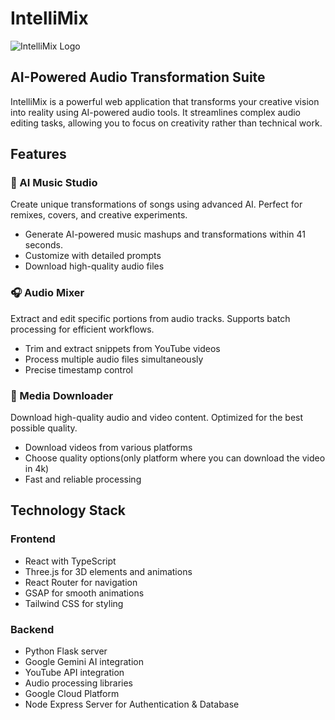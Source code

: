 # IntelliMix

![IntelliMix Logo](frontend/src/assets//logo.png)

## AI-Powered Audio Transformation Suite

IntelliMix is a powerful web application that transforms your creative vision into reality using AI-powered audio tools. It streamlines complex audio editing tasks, allowing you to focus on creativity rather than technical work.

## Features

### 🎵 AI Music Studio
Create unique transformations of songs using advanced AI. Perfect for remixes, covers, and creative experiments.
- Generate AI-powered music mashups and transformations within 41 seconds.
- Customize with detailed prompts
- Download high-quality audio files

### 🎧 Audio Mixer
Extract and edit specific portions from audio tracks. Supports batch processing for efficient workflows.
- Trim and extract snippets from YouTube videos
- Process multiple audio files simultaneously
- Precise timestamp control

### 📱 Media Downloader
Download high-quality audio and video content. Optimized for the best possible quality.
- Download videos from various platforms
- Choose quality options(only platform where you can download the video in 4k)
- Fast and reliable processing

## Technology Stack

### Frontend
- React with TypeScript
- Three.js for 3D elements and animations
- React Router for navigation
- GSAP for smooth animations
- Tailwind CSS for styling

### Backend
- Python Flask server
- Google Gemini AI integration
- YouTube API integration
- Audio processing libraries
- Google Cloud Platform
- Node Express Server for Authentication & Database


